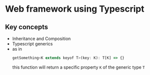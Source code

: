 # Web framework using Typescript
## Key concepts
- Inheritance and Composition
- Typescript generics
- <K extends keyof T> as in 
  ```js
  getSomething<K extends keyof T>(key: K): T[K] => {}
  ```
  this function will return a specific property `K` of the generic type `T`